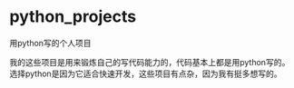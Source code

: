 # python_projects
用python写的个人项目

我的这些项目是用来锻炼自己的写代码能力的，代码基本上都是用python写的。
选择python是因为它适合快速开发，这些项目有点杂，因为我有挺多想写的。
